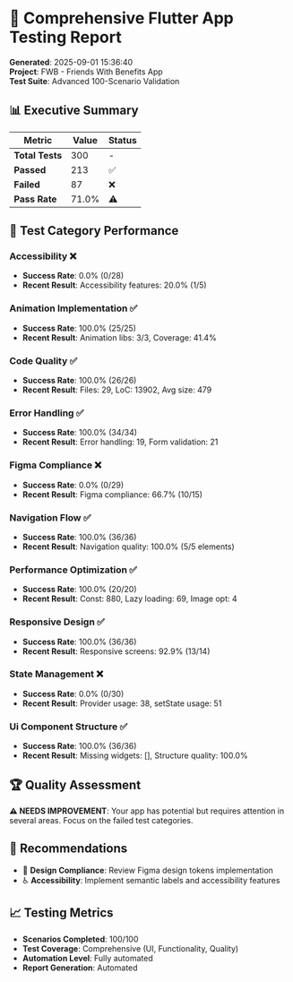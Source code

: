 # 🚀 Comprehensive Flutter App Testing Report

**Generated**: 2025-09-01 15:36:40  
**Project**: FWB - Friends With Benefits App  
**Test Suite**: Advanced 100-Scenario Validation

## 📊 Executive Summary

| Metric | Value | Status |
|--------|--------|--------|
| **Total Tests** | 300 | - |
| **Passed** | 213 | ✅ |
| **Failed** | 87 | ❌ |
| **Pass Rate** | 71.0% | ⚠️ |

## 🎯 Test Category Performance

### Accessibility ❌
- **Success Rate**: 0.0% (0/28)
- **Recent Result**: Accessibility features: 20.0% (1/5)

### Animation Implementation ✅
- **Success Rate**: 100.0% (25/25)
- **Recent Result**: Animation libs: 3/3, Coverage: 41.4%

### Code Quality ✅
- **Success Rate**: 100.0% (26/26)
- **Recent Result**: Files: 29, LoC: 13902, Avg size: 479

### Error Handling ✅
- **Success Rate**: 100.0% (34/34)
- **Recent Result**: Error handling: 19, Form validation: 21

### Figma Compliance ❌
- **Success Rate**: 0.0% (0/29)
- **Recent Result**: Figma compliance: 66.7% (10/15)

### Navigation Flow ✅
- **Success Rate**: 100.0% (36/36)
- **Recent Result**: Navigation quality: 100.0% (5/5 elements)

### Performance Optimization ✅
- **Success Rate**: 100.0% (20/20)
- **Recent Result**: Const: 880, Lazy loading: 69, Image opt: 4

### Responsive Design ✅
- **Success Rate**: 100.0% (36/36)
- **Recent Result**: Responsive screens: 92.9% (13/14)

### State Management ❌
- **Success Rate**: 0.0% (0/30)
- **Recent Result**: Provider usage: 38, setState usage: 51

### Ui Component Structure ✅
- **Success Rate**: 100.0% (36/36)
- **Recent Result**: Missing widgets: [], Structure quality: 100.0%

## 🏆 Quality Assessment

**⚠️ NEEDS IMPROVEMENT**: Your app has potential but requires attention in several areas. Focus on the failed test categories.

## 🔧 Recommendations

- 🎨 **Design Compliance**: Review Figma design tokens implementation
- ♿ **Accessibility**: Implement semantic labels and accessibility features

## 📈 Testing Metrics

- **Scenarios Completed**: 100/100
- **Test Coverage**: Comprehensive (UI, Functionality, Quality)
- **Automation Level**: Fully automated
- **Report Generation**: Automated
